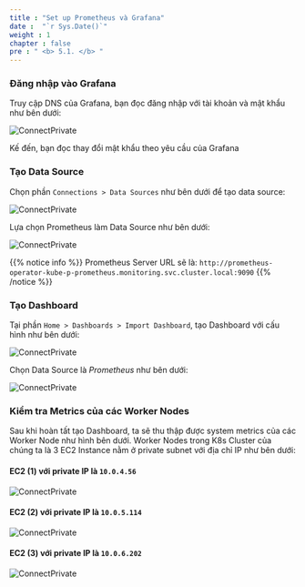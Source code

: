 ```yaml
---
title : "Set up Prometheus và Grafana"
date :  "`r Sys.Date()`" 
weight : 1 
chapter : false
pre : " <b> 5.1. </b> "
---
```


### Đăng nhập vào Grafana

Truy cập DNS của Grafana, bạn đọc đăng nhập với tài khoản và mật khẩu như bên dưới:

![ConnectPrivate](/images/5-finish-monitoring/5.1-prome-grafana/pro_gra_0.png)

Kế đến, bạn đọc thay đổi mật khẩu theo yêu cầu của Grafana

### Tạo Data Source

Chọn phần `Connections > Data Sources` như bên dưới để tạo data source:

![ConnectPrivate](/images/5-finish-monitoring/5.1-prome-grafana/pro_gra_1.png)

Lựa chọn Prometheus làm Data Source như bên dưới:

![ConnectPrivate](/images/5-finish-monitoring/5.1-prome-grafana/pro_gra_2.png)

{{% notice info %}}
Prometheus Server URL sẽ là: `http://prometheus-operator-kube-p-prometheus.monitoring.svc.cluster.local:9090`
{{% /notice %}}

### Tạo Dashboard

Tại phần `Home > Dashboards > Import Dashboard`, tạo Dashboard với cấu hình như bên dưới:

![ConnectPrivate](/images/5-finish-monitoring/5.1-prome-grafana/pro_gra_3.png)

Chọn Data Source là *Prometheus* như bên dưới:

![ConnectPrivate](/images/5-finish-monitoring/5.1-prome-grafana/pro_gra_4.png)

### Kiểm tra Metrics của các Worker Nodes

Sau khi hoàn tất tạo Dashboard, ta sẽ thu thập được system metrics của các Worker Node như hình bên dưới. Worker Nodes trong K8s Cluster của chúng ta là 3 EC2 Instance nằm ở private subnet với địa chỉ IP như bên dưới:

#### EC2 (1) với private IP là `10.0.4.56`

![ConnectPrivate](/images/5-finish-monitoring/5.1-prome-grafana/pro_gra_5.png)
#### EC2 (2) với private IP là `10.0.5.114`

![ConnectPrivate](/images/5-finish-monitoring/5.1-prome-grafana/pro_gra_6.png)
#### EC2 (3) với private IP là `10.0.6.202`
![ConnectPrivate](/images/5-finish-monitoring/5.1-prome-grafana/pro_gra_7.png)